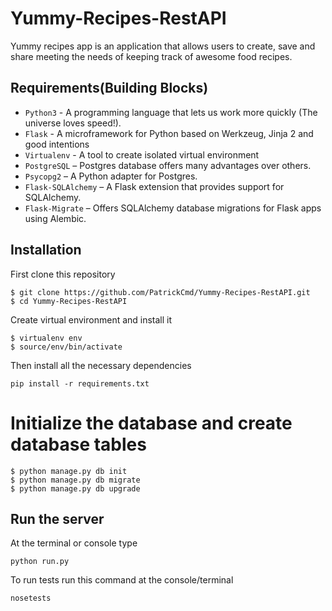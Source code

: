 # Yummy-Recipes-RestAPI
Yummy recipes app is an application that allows users  to create, save and share meeting the needs of keeping track of awesome food recipes.

## Requirements(Building Blocks)
- `Python3` - A programming language that lets us work more quickly (The universe loves speed!).
- `Flask` - A microframework for Python based on Werkzeug, Jinja 2 and good intentions
- `Virtualenv` - A tool to create isolated virtual environment
- `PostgreSQL` – Postgres database offers many advantages over others.
- `Psycopg2` – A Python adapter for Postgres.
- `Flask-SQLAlchemy` – A Flask extension that provides support for SQLAlchemy.
- `Flask-Migrate` – Offers SQLAlchemy database migrations for Flask apps using Alembic.

## Installation
First clone this repository
```
$ git clone https://github.com/PatrickCmd/Yummy-Recipes-RestAPI.git
$ cd Yummy-Recipes-RestAPI
```
Create virtual environment and install it
```
$ virtualenv env
$ source/env/bin/activate
```
Then install all the necessary dependencies
```
pip install -r requirements.txt
```

# Initialize the database and create database tables
```
$ python manage.py db init
$ python manage.py db migrate
$ python manage.py db upgrade
```

## Run the server
At the terminal or console type
```
python run.py
```
To run tests run this command at the console/terminal
```
nosetests
```
